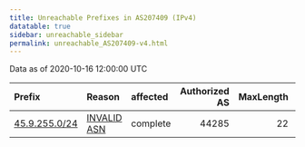 ```yaml
---
title: Unreachable Prefixes in AS207409 (IPv4)
datatable: true
sidebar: unreachable_sidebar
permalink: unreachable_AS207409-v4.html
---
```


Data as of 2020-10-16 12:00:00 UTC


<div class="datatable-begin"></div>

| Prefix                                               | Reason                                                                                                | affected   |   Authorized AS |   MaxLength | Anchor                                         |   unreachable /24s |
|:-----------------------------------------------------|:------------------------------------------------------------------------------------------------------|:-----------|----------------:|------------:|:-----------------------------------------------|-------------------:|
| [45.9.255.0/24](https://stat.ripe.net/45.9.255.0/24) | [INVALID ASN](https://rpki-validator.ripe.net/announcement-preview?asn=AS207409&prefix=45.9.255.0/24) | complete   |           44285 |          22 | [RIPE](unreachable_RIPE_NCC_RPKI_Root-v4.html) |                  1 |

<div class="datatable-end"></div>